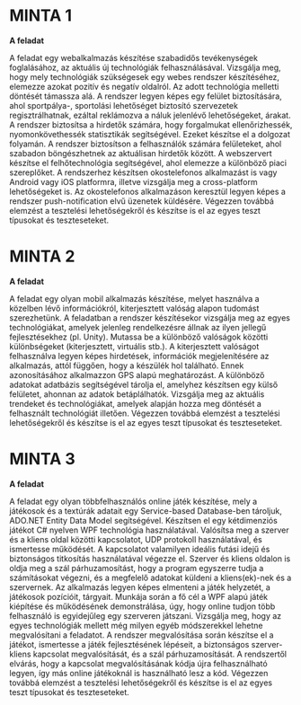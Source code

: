 # MINTA 1
**A feladat**

A feladat egy webalkalmazás készítése szabadidős tevékenységek foglalásához, az aktuális új technológiák felhasználásával. Vizsgálja meg, hogy mely technológiák szükségesek egy webes rendszer készítéséhez, elemezze azokat pozitív és negatív oldalról. Az adott technológia melletti döntését támassza alá. A rendszer legyen képes egy felület biztosítására, ahol sportpálya-, sportolási lehetőséget biztosító szervezetek regisztrálhatnak, ezáltal reklámozva a náluk jelenlévő lehetőségeket, árakat. A rendszer biztosítsa a hirdetők számára, hogy forgalmukat ellenőrizhessék, nyomonkövethessék statisztikák segítségével. Ezeket készítse el a dolgozat folyamán. A rendszer biztosítson a felhasználók számára felületeket, ahol szabadon böngészhetnek az aktuálisan hirdetők között. A webszervert készítse el felhőtechnológia segítségével, ahol elemezze a különböző piaci szereplőket. A rendszerhez készítsen okostelefonos alkalmazást is vagy Android vagy iOS platformra, illetve vizsgálja meg a cross-platform lehetőségeket is. Az okostelefonos alkalmazáson keresztül legyen képes a rendszer push-notification elvű üzenetek küldésére. Végezzen továbbá elemzést a tesztelési lehetőségekről és készítse is el az egyes teszt típusokat és teszteseteket.

# MINTA 2
**A feladat**

A feladat egy olyan mobil alkalmazás készítése, melyet használva a közelben lévő információkról, kiterjesztett valóság alapon tudomást szerezhetünk. A feladatban a rendszer készítésekor vizsgálja meg az egyes technológiákat, amelyek jelenleg rendelkezésre állnak az ilyen jellegű fejlesztésekhez (pl. Unity). Mutassa be a különböző valóságok közötti különbségeket (kiterjesztett, virtuális stb.). A kiterjesztett valóságot felhasználva legyen képes hirdetések, információk megjelenítésére az alkalmazás, attól függően, hogy a készülék hol található. Ennek azonosításához alkalmazzon GPS alapú meghatározást. A különböző adatokat adatbázis segítségével tárolja el, amelyhez készítsen egy külső felületet, ahonnan az adatok betáplálhatók. Vizsgálja meg az aktuális trendeket és technológiákat, amelyek alapján hozza meg döntését a felhasznált technológiát illetően. Végezzen továbbá elemzést a tesztelési lehetőségekről és készítse is el az egyes teszt típusokat és teszteseteket.

# MINTA 3
**A feladat**

A feladat egy olyan többfelhasználós online játék készítése, mely a játékosok és a textúrák adatait egy Service-based Database-ben tároljuk, ADO.NET Entity Data Model segítségével. Készítsen el egy kétdimenziós játékot C# nyelven WPF technológia használatával. Valósítsa meg a szerver és a kliens oldal közötti kapcsolatot, UDP protokoll használatával, és ismertesse működését. A kapcsolatot valamilyen ideális futási idejű és biztonságos titkosítás használatával végezze el. Szerver és kliens oldalon is oldja meg a szál párhuzamosítást, hogy a program egyszerre tudja a számításokat végezni, és a megfelelő adatokat küldeni a kliens(ek)-nek és a szervernek. Az alkalmazás legyen képes elmenteni a játék helyzetét, a játékosok pozícióit, tárgyait. Munkája során a fő cél a WPF alapú játék kiépítése és működésének demonstrálása, úgy, hogy online tudjon több felhasználó is egyidejűleg egy szerveren játszani. Vizsgálja meg, hogy az egyes technológiák mellett még milyen egyéb módszerekkel lehetne megvalósítani a feladatot. A rendszer megvalósítása során készítse el a játékot, ismertesse a játék fejlesztésének lépéseit, a biztonságos szerver-kliens kapcsolat megvalósítását, és a szál párhuzamosítását. A rendszertől elvárás, hogy a kapcsolat megvalósításának kódja újra felhasználható legyen, így más online játékoknál is használható lesz a kód. Végezzen továbbá elemzést a tesztelési lehetőségekről és készítse is el az egyes teszt típusokat és teszteseteket.

